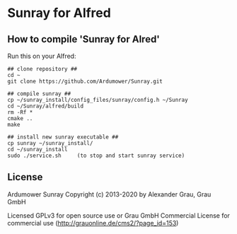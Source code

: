 # Sunray for Alfred

## How to compile 'Sunray for Alred'
Run this on your Alfred:

```
## clone repository ##
cd ~
git clone https://github.com/Ardumower/Sunray.git

## compile sunray ##
cp ~/sunray_install/config_files/sunray/config.h ~/Sunray
cd ~/Sunray/alfred/build
rm -Rf *
cmake ..
make

## install new sunray executable ##
cp sunray ~/sunray_install/
cd ~/sunray_install
sudo ./service.sh     (to stop and start sunray service)
```
## License
Ardumower Sunray 
Copyright (c) 2013-2020 by Alexander Grau, Grau GmbH

Licensed GPLv3 for open source use
or Grau GmbH Commercial License for commercial use (http://grauonline.de/cms2/?page_id=153)
    
